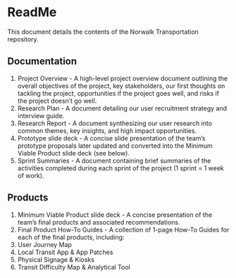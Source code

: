 # ReadMe

This document details the contents of the Norwalk Transportation repository.

## Documentation

1. Project Overview - A high-level project overview document outlining the overall objectives of the project, key stakeholders, our first thoughts on tackling the project, opportunities if the project goes well, and risks if the project doesn’t go well.
2. Research Plan - A document detailing our user recruitment strategy and interview guide.
3. Research Report - A document synthesizing our user research into common themes, key insights, and high impact opportunities. 
4. Prototype slide deck - A concise slide presentation of the team’s prototype proposals later updated and converted into the Minimum Viable Product slide deck (see below).
5. Sprint Summaries - A document containing brief summaries of the activities completed during each sprint of the project (1 sprint = 1 week of work).

## Products

1. Minimum Viable Product slide deck - A concise presentation of the team’s final products and associated recommendations. 
2. Final Product How-To Guides - A collection of 1-page How-To Guides for each of the final products, including:
3. User Journey Map
4. Local Transit App & App Patches
5. Physical Signage & Kiosks
6. Transit Difficulty Map & Analytical Tool
